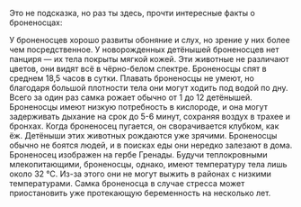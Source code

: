 
Это не подсказка, но раз ты здесь, прочти интересные факты о броненосцах:

У броненосцев хорошо развиты обоняние и слух, но зрение у них более чем посредственное.
У новорожденных детёнышей броненосцев нет панциря — их тела покрыты мягкой кожей.
Эти животные не различают цветов, они видят всё в чёрно-белом спектре.
Броненосцы спят в среднем 18,5 часов в сутки.
Плавать броненосцы не умеют, но благодаря большой плотности тела они могут ходить под водой по дну.
Всего за один раз самка рожает обычно от 1 до 12 детёнышей.
Броненосцы имеют низкую потребность в кислороде, и она могут задерживать дыхание на срок до 5-6 минут, сохраняя воздух в трахее и бронхах.
Когда броненосец пугается, он сворачивается клубком, как ёж.
Детёныши этих животных рождаются уже зрячими.
Броненосцы обычно не боятся людей, и в поисках еды они нередко залезают в дома.
Броненосец изображен на гербе Гренады.
Будучи теплокровными млекопитающими, броненосцы, однако, имеют температуру тела лишь около 32 °С. Из-за этого они не могут выжить в районах с низкими температурами.
Самка броненосца в случае стресса может приостановить уже протекающую беременность на несколько лет.
